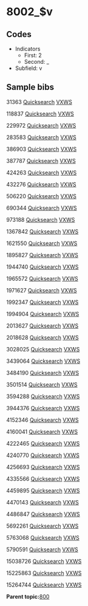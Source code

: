 # 8002\_$v

## Codes

-   Indicators
    -   First: 2
    -   Second: \_
-   Subfield: v

## Sample bibs

31363 [Quicksearch](https://search.library.yale.edu/catalog/31363) [VXWS](http://prodorbis.library.yale.edu:7014/vxws/GetHoldingsService?bibId=31363)

118837 [Quicksearch](https://search.library.yale.edu/catalog/118837) [VXWS](http://prodorbis.library.yale.edu:7014/vxws/GetHoldingsService?bibId=118837)

229972 [Quicksearch](https://search.library.yale.edu/catalog/229972) [VXWS](http://prodorbis.library.yale.edu:7014/vxws/GetHoldingsService?bibId=229972)

283583 [Quicksearch](https://search.library.yale.edu/catalog/283583) [VXWS](http://prodorbis.library.yale.edu:7014/vxws/GetHoldingsService?bibId=283583)

386903 [Quicksearch](https://search.library.yale.edu/catalog/386903) [VXWS](http://prodorbis.library.yale.edu:7014/vxws/GetHoldingsService?bibId=386903)

387787 [Quicksearch](https://search.library.yale.edu/catalog/387787) [VXWS](http://prodorbis.library.yale.edu:7014/vxws/GetHoldingsService?bibId=387787)

424263 [Quicksearch](https://search.library.yale.edu/catalog/424263) [VXWS](http://prodorbis.library.yale.edu:7014/vxws/GetHoldingsService?bibId=424263)

432276 [Quicksearch](https://search.library.yale.edu/catalog/432276) [VXWS](http://prodorbis.library.yale.edu:7014/vxws/GetHoldingsService?bibId=432276)

506220 [Quicksearch](https://search.library.yale.edu/catalog/506220) [VXWS](http://prodorbis.library.yale.edu:7014/vxws/GetHoldingsService?bibId=506220)

690344 [Quicksearch](https://search.library.yale.edu/catalog/690344) [VXWS](http://prodorbis.library.yale.edu:7014/vxws/GetHoldingsService?bibId=690344)

973188 [Quicksearch](https://search.library.yale.edu/catalog/973188) [VXWS](http://prodorbis.library.yale.edu:7014/vxws/GetHoldingsService?bibId=973188)

1367842 [Quicksearch](https://search.library.yale.edu/catalog/1367842) [VXWS](http://prodorbis.library.yale.edu:7014/vxws/GetHoldingsService?bibId=1367842)

1621550 [Quicksearch](https://search.library.yale.edu/catalog/1621550) [VXWS](http://prodorbis.library.yale.edu:7014/vxws/GetHoldingsService?bibId=1621550)

1895827 [Quicksearch](https://search.library.yale.edu/catalog/1895827) [VXWS](http://prodorbis.library.yale.edu:7014/vxws/GetHoldingsService?bibId=1895827)

1944740 [Quicksearch](https://search.library.yale.edu/catalog/1944740) [VXWS](http://prodorbis.library.yale.edu:7014/vxws/GetHoldingsService?bibId=1944740)

1965572 [Quicksearch](https://search.library.yale.edu/catalog/1965572) [VXWS](http://prodorbis.library.yale.edu:7014/vxws/GetHoldingsService?bibId=1965572)

1971627 [Quicksearch](https://search.library.yale.edu/catalog/1971627) [VXWS](http://prodorbis.library.yale.edu:7014/vxws/GetHoldingsService?bibId=1971627)

1992347 [Quicksearch](https://search.library.yale.edu/catalog/1992347) [VXWS](http://prodorbis.library.yale.edu:7014/vxws/GetHoldingsService?bibId=1992347)

1994904 [Quicksearch](https://search.library.yale.edu/catalog/1994904) [VXWS](http://prodorbis.library.yale.edu:7014/vxws/GetHoldingsService?bibId=1994904)

2013627 [Quicksearch](https://search.library.yale.edu/catalog/2013627) [VXWS](http://prodorbis.library.yale.edu:7014/vxws/GetHoldingsService?bibId=2013627)

2018628 [Quicksearch](https://search.library.yale.edu/catalog/2018628) [VXWS](http://prodorbis.library.yale.edu:7014/vxws/GetHoldingsService?bibId=2018628)

3028025 [Quicksearch](https://search.library.yale.edu/catalog/3028025) [VXWS](http://prodorbis.library.yale.edu:7014/vxws/GetHoldingsService?bibId=3028025)

3439064 [Quicksearch](https://search.library.yale.edu/catalog/3439064) [VXWS](http://prodorbis.library.yale.edu:7014/vxws/GetHoldingsService?bibId=3439064)

3484190 [Quicksearch](https://search.library.yale.edu/catalog/3484190) [VXWS](http://prodorbis.library.yale.edu:7014/vxws/GetHoldingsService?bibId=3484190)

3501514 [Quicksearch](https://search.library.yale.edu/catalog/3501514) [VXWS](http://prodorbis.library.yale.edu:7014/vxws/GetHoldingsService?bibId=3501514)

3594288 [Quicksearch](https://search.library.yale.edu/catalog/3594288) [VXWS](http://prodorbis.library.yale.edu:7014/vxws/GetHoldingsService?bibId=3594288)

3944376 [Quicksearch](https://search.library.yale.edu/catalog/3944376) [VXWS](http://prodorbis.library.yale.edu:7014/vxws/GetHoldingsService?bibId=3944376)

4152346 [Quicksearch](https://search.library.yale.edu/catalog/4152346) [VXWS](http://prodorbis.library.yale.edu:7014/vxws/GetHoldingsService?bibId=4152346)

4160041 [Quicksearch](https://search.library.yale.edu/catalog/4160041) [VXWS](http://prodorbis.library.yale.edu:7014/vxws/GetHoldingsService?bibId=4160041)

4222465 [Quicksearch](https://search.library.yale.edu/catalog/4222465) [VXWS](http://prodorbis.library.yale.edu:7014/vxws/GetHoldingsService?bibId=4222465)

4240770 [Quicksearch](https://search.library.yale.edu/catalog/4240770) [VXWS](http://prodorbis.library.yale.edu:7014/vxws/GetHoldingsService?bibId=4240770)

4256693 [Quicksearch](https://search.library.yale.edu/catalog/4256693) [VXWS](http://prodorbis.library.yale.edu:7014/vxws/GetHoldingsService?bibId=4256693)

4335566 [Quicksearch](https://search.library.yale.edu/catalog/4335566) [VXWS](http://prodorbis.library.yale.edu:7014/vxws/GetHoldingsService?bibId=4335566)

4459895 [Quicksearch](https://search.library.yale.edu/catalog/4459895) [VXWS](http://prodorbis.library.yale.edu:7014/vxws/GetHoldingsService?bibId=4459895)

4470143 [Quicksearch](https://search.library.yale.edu/catalog/4470143) [VXWS](http://prodorbis.library.yale.edu:7014/vxws/GetHoldingsService?bibId=4470143)

4486847 [Quicksearch](https://search.library.yale.edu/catalog/4486847) [VXWS](http://prodorbis.library.yale.edu:7014/vxws/GetHoldingsService?bibId=4486847)

5692261 [Quicksearch](https://search.library.yale.edu/catalog/5692261) [VXWS](http://prodorbis.library.yale.edu:7014/vxws/GetHoldingsService?bibId=5692261)

5763068 [Quicksearch](https://search.library.yale.edu/catalog/5763068) [VXWS](http://prodorbis.library.yale.edu:7014/vxws/GetHoldingsService?bibId=5763068)

5790591 [Quicksearch](https://search.library.yale.edu/catalog/5790591) [VXWS](http://prodorbis.library.yale.edu:7014/vxws/GetHoldingsService?bibId=5790591)

15038726 [Quicksearch](https://search.library.yale.edu/catalog/15038726) [VXWS](http://prodorbis.library.yale.edu:7014/vxws/GetHoldingsService?bibId=15038726)

15225863 [Quicksearch](https://search.library.yale.edu/catalog/15225863) [VXWS](http://prodorbis.library.yale.edu:7014/vxws/GetHoldingsService?bibId=15225863)

15264744 [Quicksearch](https://search.library.yale.edu/catalog/15264744) [VXWS](http://prodorbis.library.yale.edu:7014/vxws/GetHoldingsService?bibId=15264744)

**Parent topic:**[800](../../tags/800/800.md)

